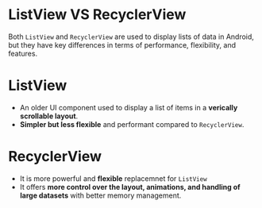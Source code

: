 # ListView VS RecyclerView
Both `ListView` and `RecyclerView` are used to display lists of data in Android, but they have key differences in terms of performance, flexibility, and features.

# ListView
- An older UI component used to display a list of items in a **verically scrollable layout**.
- **Simpler but less flexible** and performant compared to `RecyclerView`.

# RecyclerView
- It is more powerful and **flexible** replacemnet for `ListView`
- It offers **more control over the layout, animations, and handling of large datasets** with better memory management.

